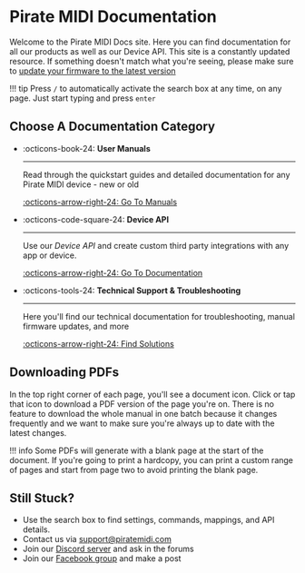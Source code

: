 # Pirate MIDI Documentation

Welcome to the Pirate MIDI Docs site. Here you can find documentation for all our products as well as our Device API. This site is a constantly updated resource. If something doesn't match what you're seeing, please make sure to [update your firmware to the latest version](https://update.piratemidi.com)

!!! tip
    Press `/` to automatically activate the search box at any time, on any page. Just start typing and press `enter`

## Choose A Documentation Category

<div class="grid cards onecol" markdown>

-   :octicons-book-24: __User Manuals__

    ---

    Read through the quickstart guides and detailed documentation
    for any Pirate MIDI device - new or old

    [:octicons-arrow-right-24: Go To Manuals](/manuals)

-   :octicons-code-square-24: __Device API__

    ---

    Use our _Device API_ and create custom third party integrations with any app or device.

    [:octicons-arrow-right-24: Go To Documentation](/device-api)
    
-   :octicons-tools-24: __Technical Support & Troubleshooting__

    ---

    Here you'll find our technical documentation for troubleshooting, manual firmware updates, and more

    [:octicons-arrow-right-24: Find Solutions](/support)

</div>

## Downloading PDFs
In the top right corner of each page, you'll see a document icon. Click or tap that icon to download a PDF version of the page you're on. There is no feature to download the whole manual in one batch because it changes frequently and we want to make sure you're always up to date with the latest changes.

!!! info
    Some PDFs will generate with a blank page at the start of the document. If you're going to print a hardcopy, you can print a custom range of pages and start from page two to avoid printing the blank page. 


## Still Stuck?
- Use the search box to find settings, commands, mappings, and API details.
- Contact us via [support@piratemidi.com](mailto:support@piratemidi.com)
- Join our [Discord server](https://discord.gg/x722K7ksA6) and ask in the forums
- Join our [Facebook group](https://facebook.com/groups/pirate.midi.users) and make a post


